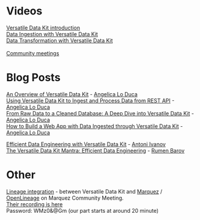 # Videos 

[Versatile Data Kit introduction](https://youtu.be/457S98K6i60)<br>
[Data Ingestion with Versatile Data Kit](https://youtu.be/JRV_5cxVQDU)<br>
[Data Transformation with Versatile Data Kit](https://youtu.be/2F6_REtupgA)<br>
<br>
[Community meetings](https://www.youtube.com/watch?v=VHJjrNyZjhg&list=PL7TEE8NoRdVTTi1kxuG5iRN1Yt5EXAhi2&ab_channel=VersatileDataKit)<br>

# Blog Posts 
[An Overview of Versatile Data Kit](https://towardsdatascience.com/an-overview-of-versatile-data-kit-a812cfb26de7) - [Angelica Lo Duca](https://medium.com/@alod83)<br>
[Using Versatile Data Kit to Ingest and Process Data from REST API](https://towardsdatascience.com/using-versatile-data-kit-to-ingest-and-process-data-from-rest-api-6e3e0660b791) - [Angelica Lo Duca](https://medium.com/@alod83)<br>
[From Raw Data to a Cleaned Database: A Deep Dive into Versatile Data Kit](https://towardsdatascience.com/from-raw-data-to-a-cleaned-database-a-deep-dive-into-versatile-data-kit-ab5fd992a02e) - [Angelica Lo Duca](https://medium.com/@alod83)<br>
[How to Build a Web App with Data Ingested through Versatile Data Kit](https://alod83.medium.com/how-to-build-a-web-app-with-data-ingested-through-versatile-data-kit-ddae43b5f62d) - [Angelica Lo Duca](https://medium.com/@alod83)<br>

[Efficient Data Engineering with Versatile Data Kit](https://blogs.vmware.com/opensource/2021/10/07/versatile-data-kit/) - [Antoni Ivanov](https://blogs.vmware.com/opensource/author/antoni-ivanov/)<br>
[The Versatile Data Kit Mantra: Efficient Data Engineering](https://octo.vmware.com/the-versatile-data-kit-mantra-efficient-data-engineering/) - [Rumen Barov](https://octo.vmware.com/author/rburov/)<br>

# Other

[Lineage integration](https://github.com/vmware/versatile-data-kit/tree/main/projects/vdk-plugins/vdk-lineage) - between Versatile Data Kit and [Marquez](https://marquezproject.github.io/marquez/) / [OpenLineage](https://openlineage.io/) on Marquez Community Meeting.
 <br>
[Their recording is here](https://astronomer.zoom.us/rec/share/8OkMzlMhtWVUBmMsezgyzVEaUEDfqzCt1LYsHsH9a6BR8_6mtLojFKFGK8VHuO5Y.-gfTndfrqbYKP6Io)<br>
Password: WMz0&@Gm (our part starts at around 20 minute)